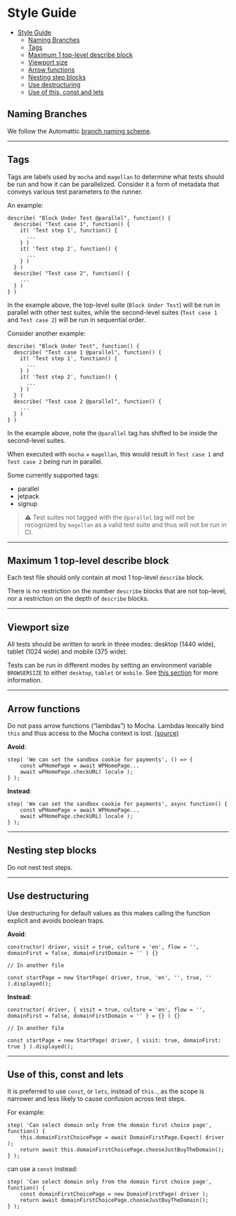 # Style Guide

<!-- TOC -->

- [Style Guide](#style-guide)
    - [Naming Branches](#naming-branches)
    - [Tags](#tags)
    - [Maximum 1 top-level describe block](#maximum-1-top-level-describe-block)
    - [Viewport size](#viewport-size)
    - [Arrow functions](#arrow-functions)
    - [Nesting step blocks](#nesting-step-blocks)
    - [Use destructuring](#use-destructuring)
    - [Use of this, const and lets](#use-of-this-const-and-lets)

<!-- /TOC -->

## Naming Branches

We follow the Automattic [branch naming scheme](https://github.com/Automattic/wp-calypso/blob/HEAD/docs/git-workflow.md#branch-naming-scheme).

---

## Tags

Tags are labels used by `mocha` and `magellan` to determine what tests should be run and how it can be parallelized. Consider it a form of metadata that conveys various test parameters to the runner.

An example:

```(javascript)
describe( "Block Under Test @parallel", function() {
  describe( "Test case 1", function() {
    it( 'Test step 1', function() {
      ...
    } )
    it( 'Test step 2', function() {
      ...
    } )
  } )
  describe( "Test case 2", function() {
    ...
  } )
} )
```

In the example above, the top-level suite (`Block Under Test`) will be run in parallel with other test suites, while the second-level suites (`Test case 1` and `Test case 2`) will be run in sequential order.

Consider another example:

```(javascript)
describe( "Block Under Test", function() {
  describe( "Test case 1 @parallel", function() {
    it( 'Test step 1', function() {
      ...
    } )
    it( 'Test step 2', function() {
      ...
    } )
  } )
  describe( "Test case 2 @parallel", function() {
    ...
  } )
} )
```

In the example above, note the `@parallel` tag has shifted to be inside the second-level suites. 

When executed with `mocha` + `magellan`, this would result in `Test case 1` and `Test case 2` being run in parallel.

Some currently supported tags:
- parallel
- jetpack
- signup

> :warning: Test suites not tagged with the `@parallel` tag will not be recognized by `magellan` as a valid test suite and thus will not be run in CI.

---

## Maximum 1 top-level describe block

Each test file should only contain at most 1 top-level `describe` block.

There is no restriction on the number `describe` blocks that are not top-level, nor a restriction on the depth of `describe` blocks.

---

## Viewport size

All tests should be written to work in three modes: desktop (1440 wide), tablet (1024 wide) and mobile (375 wide).

Tests can be run in different modes by setting an environment variable `BROWSERSIZE` to either `desktop`, `tablet` or `mobile`. See [this section](running-tests.md#execution-parameters#headful) for more information.

---

## Arrow functions

Do not pass arrow functions (“lambdas”) to Mocha. Lambdas lexically bind `this` and thus access to the Mocha context is lost. [(source)](https://mochajs.org/#arrow-functions)

**Avoid**:

```
step( 'We can set the sandbox cookie for payments', () => {
	const wPHomePage = await WPHomePage...
	await wPHomePage.checkURL( locale );
} );
```

**Instead**:

```
step( 'We can set the sandbox cookie for payments', async function() {
	const wPHomePage = await WPHomePage...
	await wPHomePage.checkURL( locale );
} );
```

---

## Nesting step blocks

Do not nest test steps.

---

## Use destructuring

Use destructuring for default values as this makes calling the function explicit and avoids boolean traps.

**Avoid**:

```
constructor( driver, visit = true, culture = 'en', flow = '', domainFirst = false, domainFirstDomain = '' ) {}

// In another file

const startPage = new StartPage( driver, true, 'en', '', true, '' ).displayed();
```

**Instead**:

```
constructor( driver, { visit = true, culture = 'en', flow = '', domainFirst = false, domainFirstDomain = '' } = {} ) {}

// In another file

const startPage = new StartPage( driver, { visit: true, domainFirst: true } ).displayed();
```

---

## Use of this, const and lets

It is preferred to use `const`, or `lets`, instead of `this.`, as the scope is narrower and less likely to cause confusion across test steps.

For example:

```
step( 'Can select domain only from the domain first choice page', function() {
	this.domainFirstChoicePage = await DomainFirstPage.Expect( driver );
	return await this.domainFirstChoicePage.chooseJustBuyTheDomain();
} );
```

can use a `const` instead:

```
step( 'Can select domain only from the domain first choice page', function() {
	const domainFirstChoicePage = new DomainFirstPage( driver );
	return await domainFirstChoicePage.chooseJustBuyTheDomain();
} );
```
